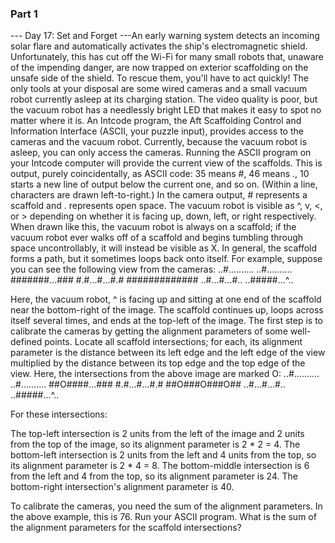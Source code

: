 ### Part 1

--- Day 17: Set and Forget ---An early warning system detects an incoming solar flare and automatically activates the ship's electromagnetic shield. Unfortunately, this has cut off the Wi-Fi for many small robots that, unaware of the impending danger, are now trapped on exterior scaffolding on the unsafe side of the shield. To rescue them, you'll have to act quickly!
The only tools at your disposal are some wired cameras and a small vacuum robot currently asleep at its charging station. The video quality is poor, but the vacuum robot has a needlessly bright LED that makes it easy to spot no matter where it is.
An Intcode program, the Aft Scaffolding Control and Information Interface (ASCII, your puzzle input), provides access to the cameras and the vacuum robot.  Currently, because the vacuum robot is asleep, you can only access the cameras.
Running the ASCII program on your Intcode computer will provide the current view of the scaffolds.  This is output, purely coincidentally, as ASCII code: 35 means #, 46 means ., 10 starts a new line of output below the current one, and so on. (Within a line, characters are drawn left-to-right.)
In the camera output, # represents a scaffold and . represents open space. The vacuum robot is visible as ^, v, <, or > depending on whether it is facing up, down, left, or right respectively. When drawn like this, the vacuum robot is always on a scaffold; if the vacuum robot ever walks off of a scaffold and begins tumbling through space uncontrollably, it will instead be visible as X.
In general, the scaffold forms a path, but it sometimes loops back onto itself.  For example, suppose you can see the following view from the cameras:
..#..........
..#..........
#######...###
#.#...#...#.#
#############
..#...#...#..
..#####...^..

Here, the vacuum robot, ^ is facing up and sitting at one end of the scaffold near the bottom-right of the image. The scaffold continues up, loops across itself several times, and ends at the top-left of the image.
The first step is to calibrate the cameras by getting the alignment parameters of some well-defined points.  Locate all scaffold intersections; for each, its alignment parameter is the distance between its left edge and the left edge of the view multiplied by the distance between its top edge and the top edge of the view.  Here, the intersections from the above image are marked O:
..#..........
..#..........
##O####...###
#.#...#...#.#
##O###O###O##
..#...#...#..
..#####...^..

For these intersections:

The top-left intersection is 2 units from the left of the image and 2 units from the top of the image, so its alignment parameter is 2 * 2 = 4.
The bottom-left intersection is 2 units from the left and 4 units from the top, so its alignment parameter is 2 * 4 = 8.
The bottom-middle intersection is 6 from the left and 4 from the top, so its alignment parameter is 24.
The bottom-right intersection's alignment parameter is 40.

To calibrate the cameras, you need the sum of the alignment parameters.  In the above example, this is 76.
Run your ASCII program. What is the sum of the alignment parameters for the scaffold intersections?
